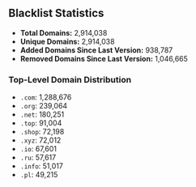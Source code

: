 ## Blacklist Statistics

- **Total Domains:** 2,914,038
- **Unique Domains:** 2,914,038
- **Added Domains Since Last Version:** 938,787
- **Removed Domains Since Last Version:** 1,046,665

### Top-Level Domain Distribution

-  `.com`: 1,288,676
-  `.org`: 239,064
-  `.net`: 180,251
-  `.top`: 91,004
-  `.shop`: 72,198
-  `.xyz`: 72,012
-  `.io`: 67,601
-  `.ru`: 57,617
-  `.info`: 51,017
-  `.pl`: 49,215
